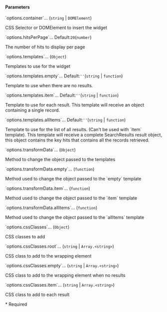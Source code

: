 <h4 class="no-toc">Parameters</h4>
<p class="attr-name">
<span class='attr-required'>`options.container`<span class="show-description">…</span></span>
  <span class="attr-infos">(<code>string</code> &#124; <code>DOMElement</code>)</span>
</p>
<p class="attr-description important">CSS Selector or DOMElement to insert the widget</p>
<p class="attr-name">
<span class='attr-optional important'>`options.hitsPerPage`<span class="show-description">…</span></span>
  <span class="attr-infos">Default:<code class="attr-default">20</code>(<code>number</code>)</span>
</p>
<p class="attr-description important">The number of hits to display per page</p>
<p class="attr-name">
<span class='attr-optional'>`options.templates`<span class="show-description">…</span></span>
  <span class="attr-infos">(<code>Object</code>)</span>
</p>
<p class="attr-description">Templates to use for the widget</p>
<p class="attr-name">
<span class='attr-optional'>`options.templates.empty`<span class="show-description">…</span></span>
  <span class="attr-infos">Default:<code class="attr-default">&#x27;&#x27;</code>(<code>string</code> &#124; <code>function</code>)</span>
</p>
<p class="attr-description">Template to use when there are no results.</p>
<p class="attr-name">
<span class='attr-optional'>`options.templates.item`<span class="show-description">…</span></span>
  <span class="attr-infos">Default:<code class="attr-default">&#x27;&#x27;</code>(<code>string</code> &#124; <code>function</code>)</span>
</p>
<p class="attr-description">Template to use for each result. This template will receive an object containing a single record.</p>
<p class="attr-name">
<span class='attr-optional'>`options.templates.allItems`<span class="show-description">…</span></span>
  <span class="attr-infos">Default:<code class="attr-default">&#x27;&#x27;</code>(<code>string</code> &#124; <code>function</code>)</span>
</p>
<p class="attr-description">Template to use for the list of all results. (Can't be used with `item` template). This template will receive a complete SearchResults result object, this object contains the key hits that contains all the records retrieved.</p>
<p class="attr-name">
<span class='attr-optional'>`options.transformData`<span class="show-description">…</span></span>
  <span class="attr-infos">(<code>Object</code>)</span>
</p>
<p class="attr-description">Method to change the object passed to the templates</p>
<p class="attr-name">
<span class='attr-optional'>`options.transformData.empty`<span class="show-description">…</span></span>
  <span class="attr-infos">(<code>function</code>)</span>
</p>
<p class="attr-description">Method used to change the object passed to the `empty` template</p>
<p class="attr-name">
<span class='attr-optional'>`options.transformData.item`<span class="show-description">…</span></span>
  <span class="attr-infos">(<code>function</code>)</span>
</p>
<p class="attr-description">Method used to change the object passed to the `item` template</p>
<p class="attr-name">
<span class='attr-optional'>`options.transformData.allItems`<span class="show-description">…</span></span>
  <span class="attr-infos">(<code>function</code>)</span>
</p>
<p class="attr-description">Method used to change the object passed to the `allItems` template</p>
<p class="attr-name">
<span class='attr-optional'>`options.cssClasses`<span class="show-description">…</span></span>
  <span class="attr-infos">(<code>Object</code>)</span>
</p>
<p class="attr-description">CSS classes to add</p>
<p class="attr-name">
<span class='attr-optional'>`options.cssClasses.root`<span class="show-description">…</span></span>
  <span class="attr-infos">(<code>string</code> &#124; <code>Array.&lt;string&gt;</code>)</span>
</p>
<p class="attr-description">CSS class to add to the wrapping element</p>
<p class="attr-name">
<span class='attr-optional'>`options.cssClasses.empty`<span class="show-description">…</span></span>
  <span class="attr-infos">(<code>string</code> &#124; <code>Array.&lt;string&gt;</code>)</span>
</p>
<p class="attr-description">CSS class to add to the wrapping element when no results</p>
<p class="attr-name">
<span class='attr-optional'>`options.cssClasses.item`<span class="show-description">…</span></span>
  <span class="attr-infos">(<code>string</code> &#124; <code>Array.&lt;string&gt;</code>)</span>
</p>
<p class="attr-description">CSS class to add to each result</p>

<p class="attr-legend">* <span>Required</span></p>
